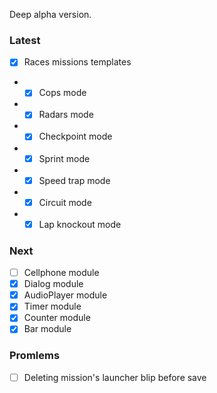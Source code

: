 Deep alpha version.

### Latest
- [x] Races missions templates
- - [x] Cops mode
- - [x] Radars mode
- - [x] Checkpoint mode
- - [x] Sprint mode
- - [x] Speed trap mode
- - [x] Circuit mode
- - [x] Lap knockout mode

### Next
- [ ] Cellphone module
- [x] Dialog module
- [x] AudioPlayer module
- [x] Timer module
- [x] Counter module
- [x] Bar module

### Promlems
- [ ] Deleting mission's launcher blip before save
